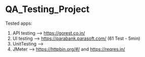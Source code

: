 # QA_Testing_Project
Tested apps:
1. API testing --> https://gorest.co.in/
2. UI testing --> https://parabank.parasoft.com/  (61 Test - 5min)
3. UnitTesting --> 
4. JMeter --> https://httpbin.org/#/ and https://reqres.in/
